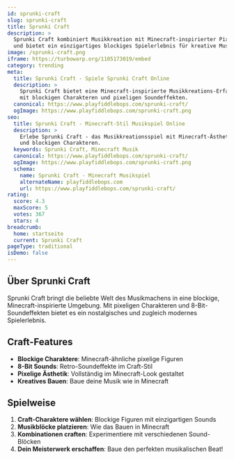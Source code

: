 ```yaml
---
id: sprunki-craft
slug: sprunki-craft
title: Sprunki Craft
description: >
  Sprunki Craft kombiniert Musikkreation mit Minecraft-inspirierter Pixel-Ästhetik
  und bietet ein einzigartiges blockiges Spielerlebnis für kreative Musikliebhaber.
image: /sprunki-craft.png
iframe: https://turbowarp.org/1105173019/embed
category: trending
meta:
  title: Sprunki Craft - Spiele Sprunki Craft Online
  description: >
    Sprunki Craft bietet eine Minecraft-inspirierte Musikkreations-Erfahrung
    mit blockigen Charakteren und pixeligen Soundeffekten.
  canonical: https://www.playfiddlebops.com/sprunki-craft/
  ogImage: https://www.playfiddlebops.com/sprunki-craft.png
seo:
  title: Sprunki Craft - Minecraft-Stil Musikspiel Online
  description: >
    Erlebe Sprunki Craft - das Musikkreationsspiel mit Minecraft-Ästhetik
    und blockigen Charakteren.
  keywords: Sprunki Craft, Minecraft Musik
  canonical: https://www.playfiddlebops.com/sprunki-craft/
  ogImage: https://www.playfiddlebops.com/sprunki-craft.png
  schema:
    name: Sprunki Craft - Minecraft Musikspiel
    alternateName: playfiddlebops.com
    url: https://www.playfiddlebops.com/sprunki-craft/
rating:
  score: 4.3
  maxScore: 5
  votes: 367
  stars: 4
breadcrumb:
  home: startseite
  current: Sprunki Craft
pageType: traditional
isDemo: false
---
```


## Über Sprunki Craft

Sprunki Craft bringt die beliebte Welt des Musikmachens in eine blockige, Minecraft-inspirierte Umgebung. Mit pixeligen Charakteren und 8-Bit-Soundeffekten bietet es ein nostalgisches und zugleich modernes Spielerlebnis.

## Craft-Features

- **Blockige Charaktere**: Minecraft-ähnliche pixelige Figuren
- **8-Bit Sounds**: Retro-Soundeffekte im Craft-Stil
- **Pixelige Ästhetik**: Vollständig im Minecraft-Look gestaltet
- **Kreatives Bauen**: Baue deine Musik wie in Minecraft

## Spielweise

1. **Craft-Charaktere wählen**: Blockige Figuren mit einzigartigen Sounds
2. **Musikblöcke platzieren**: Wie das Bauen in Minecraft
3. **Kombinationen craften**: Experimentiere mit verschiedenen Sound-Blöcken
4. **Dein Meisterwerk erschaffen**: Baue den perfekten musikalischen Beat!